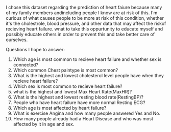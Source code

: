 I chose this dataset regarding the prediction of heart faiure because many of my family members andincluding people I know are at risk of this. I'm curious of what causes people to be more at risk of this condition, whether it's the cholestrole, blood pressure, and other data that may affect the riskof recieving heart failure. wnat to take this oppurtunity to educate myself and possibly educate others in order to prevent this and take better care of ourselves.

Questions I hope to answer:
1. Which age is most common to recieve heart failure and whether sex is connected?
2. Which common Chest paintype is most common?
3. What is the highest and lowest cholesterol level people have when they recieve heart failure?
4. Which sex is most common to recieve heart failure?
5. what is the highest and lowest Max Heart Rate(MaxHR)?
6. What is the highest and lowest resting blood rate(RestingBP)?
7. People who have heart failure have more normal Resting ECG?
8. Which age is most affected by heart failure?
9. What is exercise Angina and how many people answered Yes and No.
10. How many people already had a Heart Disease and who was most affected by it in age and sex.
